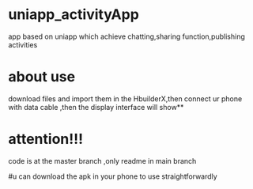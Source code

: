 # uniapp_activityApp
app based on uniapp which achieve chatting,sharing function,publishing activities 


# about use
download files and import them in the HbuilderX,then connect ur phone with data cable ,then the display interface will show**

# attention!!!
code is at the master branch ,only readme in main branch 

#u can download the apk in your phone to use straightforwardly


